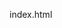 <!-- - 👋 Hi, I’m @swapnilahmedshishir
- 👀 I’m interested in web development
- 🌱 I’m currently learning react js 
- 💞️ I’m looking to collaborate on expert developer
- 📫 How to reach me ...
<h1>nice name</h1> -->
index.html
<!---
swapnilahmedshishir/swapnilahmedshishir is a ✨ special ✨ repository because its `README.md` (this file) appears on your GitHub profile.
You can click the Preview link to take a look at your changes.
--->

